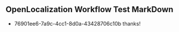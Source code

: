 ## OpenLocalization Workflow Test MarkDown
* 76901ee6-7a9c-4cc1-8d0a-43428706c10b thanks!

<!--HONumber=Jul16_HO4-->


